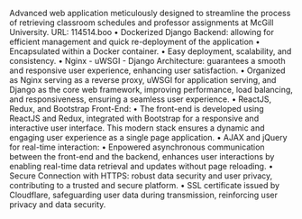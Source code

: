 Advanced web application meticulously designed to streamline the process of retrieving classroom schedules and
professor assignments at McGill University. URL: 114514.boo
• Dockerized Django Backend: allowing for efficient management and quick re-deployment of the application
• Encapsulated within a Docker container.
• Easy deployment, scalability, and consistency.
• Nginx - uWSGI - Django Architecture: guarantees a smooth and responsive user experience, enhancing user
satisfaction.
• Organized as Nginx serving as a reverse proxy, uWSGI for application serving, and Django as the core web
framework, improving performance, load balancing, and responsiveness, ensuring a seamless user experience.
• ReactJS, Redux, and Bootstrap Front-End:
• The front-end is developed using ReactJS and Redux, integrated with Bootstrap for a responsive and interactive
user interface. This modern stack ensures a dynamic and engaging user experience as a single page
application.
• AJAX and jQuery for real-time interaction:
• Enpowered asynchronous communication between the front-end and the backend, enhances user interactions
by enabling real-time data retrieval and updates without page reloading.
• Secure Connection with HTTPS: robust data security and user privacy, contributing to a trusted and secure platform.
• SSL certificate issued by Cloudflare, safeguarding user data during transmission, reinforcing user privacy and
data security.
